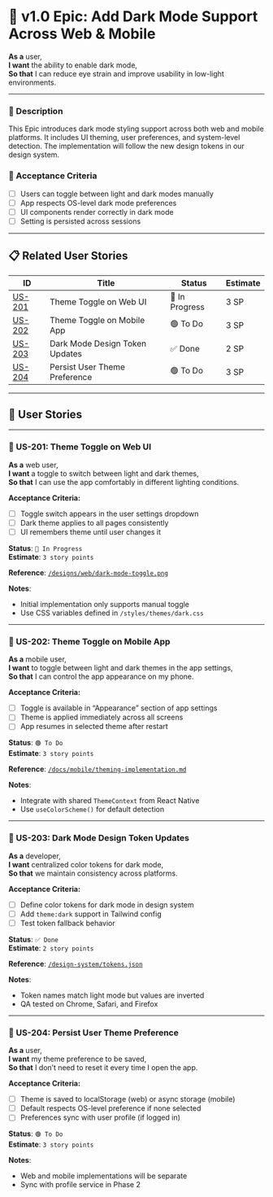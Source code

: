 # 🚀 v1.0 Epic: Add Dark Mode Support Across Web & Mobile

**As a** user,  
**I want** the ability to enable dark mode,  
**So that** I can reduce eye strain and improve usability in low-light environments.

---

### 🧭 Description
This Epic introduces dark mode styling support across both web and mobile platforms. It includes UI theming, user preferences, and system-level detection. The implementation will follow the new design tokens in our design system.

### 🎯 Acceptance Criteria
- [ ] Users can toggle between light and dark modes manually
- [ ] App respects OS-level dark mode preferences
- [ ] UI components render correctly in dark mode
- [ ] Setting is persisted across sessions

---

## 📋 Related User Stories

| ID      | Title                                      | Status       | Estimate |
|---------|--------------------------------------------|--------------|----------|
| [US-201](#us-201-theme-toggle-on-web-ui)             | Theme Toggle on Web UI             | 🔧 In Progress | 3 SP     |
| [US-202](#us-202-theme-toggle-on-mobile)             | Theme Toggle on Mobile App         | 🟢 To Do       | 3 SP     |
| [US-203](#us-203-dark-mode-design-token-updates)     | Dark Mode Design Token Updates     | ✅ Done        | 2 SP     |
| [US-204](#us-204-persist-user-theme-preference)      | Persist User Theme Preference      | 🟢 To Do       | 3 SP     |

---

## 📘 User Stories

---

### 🧩 US-201: Theme Toggle on Web UI

**As a** web user,  
**I want** a toggle to switch between light and dark themes,  
**So that** I can use the app comfortably in different lighting conditions.

**Acceptance Criteria:**
- [ ] Toggle switch appears in the user settings dropdown
- [ ] Dark theme applies to all pages consistently
- [ ] UI remembers theme until user changes it

**Status**: `🔧 In Progress`  
**Estimate**: `3 story points`

**Reference**: [`/designs/web/dark-mode-toggle.png`](./designs/web/dark-mode-toggle.png)

**Notes**:
- Initial implementation only supports manual toggle
- Use CSS variables defined in `/styles/themes/dark.css`

---

### 🧩 US-202: Theme Toggle on Mobile App

**As a** mobile user,  
**I want** to toggle between light and dark themes in the app settings,  
**So that** I can control the app appearance on my phone.

**Acceptance Criteria:**
- [ ] Toggle is available in “Appearance” section of app settings
- [ ] Theme is applied immediately across all screens
- [ ] App resumes in selected theme after restart

**Status**: `🟢 To Do`  
**Estimate**: `3 story points`

**Reference**: [`/docs/mobile/theming-implementation.md`](./docs/mobile/theming-implementation.md)

**Notes**:
- Integrate with shared `ThemeContext` from React Native
- Use `useColorScheme()` for default detection

---

### 🧩 US-203: Dark Mode Design Token Updates

**As a** developer,  
**I want** centralized color tokens for dark mode,  
**So that** we maintain consistency across platforms.

**Acceptance Criteria:**
- [ ] Define color tokens for dark mode in design system
- [ ] Add `theme:dark` support in Tailwind config
- [ ] Test token fallback behavior

**Status**: `✅ Done`  
**Estimate**: `2 story points`

**Reference**: [`/design-system/tokens.json`](./design-system/tokens.json)

**Notes**:
- Token names match light mode but values are inverted
- QA tested on Chrome, Safari, and Firefox

---

### 🧩 US-204: Persist User Theme Preference

**As a** user,  
**I want** my theme preference to be saved,  
**So that** I don’t need to reset it every time I open the app.

**Acceptance Criteria:**
- [ ] Theme is saved to localStorage (web) or async storage (mobile)
- [ ] Default respects OS-level preference if none selected
- [ ] Preferences sync with user profile (if logged in)

**Status**: `🟢 To Do`  
**Estimate**: `3 story points`

**Notes**:
- Web and mobile implementations will be separate
- Sync with profile service in Phase 2
